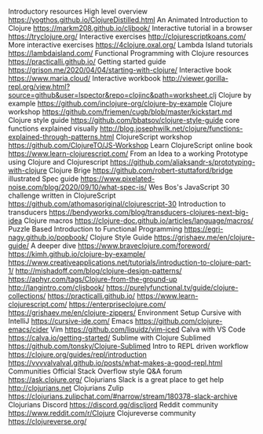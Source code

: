 Introductory resources
High level overview https://yogthos.github.io/ClojureDistilled.html
An Animated Introduction to Clojure https://markm208.github.io/cljbook/
Interactive tutorial in a browser https://tryclojure.org/
Interactive exercises http://clojurescriptkoans.com/
More interactive exercises https://4clojure.oxal.org/
Lambda Island tutorials https://lambdaisland.com/
Functional Programming with Clojure resources https://practicalli.github.io/
Getting started guide https://grison.me/2020/04/04/starting-with-clojure/
Interactive book https://www.maria.cloud/
Interactive workbook http://viewer.gorilla-repl.org/view.html?source=github&user=lspector&repo=clojinc&path=worksheet.clj
Clojure by example https://github.com/inclojure-org/clojure-by-example
Clojure workshop https://github.com/friemen/cugb/blob/master/kickstart.md
Clojure style guide https://github.com/bbatsov/clojure-style-guide
core functions explained visually http://blog.josephwilk.net/clojure/functions-explained-through-patterns.html
ClojureScript workshop https://github.com/ClojureTO/JS-Workshop
Learn ClojureScript online book https://www.learn-clojurescript.com/
From an Idea to a working Prototype using Clojure and Clojurescript https://github.com/aliaksandr-s/prototyping-with-clojure
Clojure Brige https://github.com/robert-stuttaford/bridge
illustrated Spec guide https://www.pixelated-noise.com/blog/2020/09/10/what-spec-is/
Wes Bos's JavaScript 30 challenge written in ClojureScript https://github.com/athomasoriginal/clojurescript-30
Introduction to transducers https://bendyworks.com/blog/transducers-clojures-next-big-idea
Clojure macros https://clojure-doc.github.io/articles/language/macros/
Puzzle Based Introduction to Functional Programming https://egri-nagy.github.io/popbook/
Clojure Style Guide https://grishaev.me/en/clojure-guide/
A deeper dive
https://www.braveclojure.com/foreword/
https://kimh.github.io/clojure-by-example/
https://www.creativeapplications.net/tutorials/introduction-to-clojure-part-1/
http://mishadoff.com/blog/clojure-design-patterns/
https://aphyr.com/tags/Clojure-from-the-ground-up
http://langintro.com/cljsbook/
https://purelyfunctional.tv/guide/clojure-collections/
https://practicalli.github.io/
https://www.learn-clojurescript.com/
https://enterpriseclojure.com/
https://grishaev.me/en/clojure-zippers/
Environment Setup
Cursive with IntelliJ https://cursive-ide.com/
Emacs https://github.com/clojure-emacs/cider
Vim https://github.com/liquidz/vim-iced
Calva with VS Code https://calva.io/getting-started/
Sublime with Clojure Sublimed https://github.com/tonsky/Clojure-Sublimed
Intro to REPL driven workflow
https://clojure.org/guides/repl/introduction
https://vvvvalvalval.github.io/posts/what-makes-a-good-repl.html
Communities
Official Stack Overflow style Q&A forum https://ask.clojure.org/
Clojurians Slack is a great place to get help http://clojurians.net
Clojurians Zulip https://clojurians.zulipchat.com/#narrow/stream/180378-slack-archive
Clojurians Discord https://discord.gg/discljord
Reddit community https://www.reddit.com/r/Clojure
Clojureverse community https://clojureverse.org/